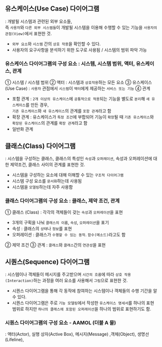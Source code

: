 ## 유스케이스(Use Case) 다이어그램

: 개발될 시스템과 관련된 외부 요소들,  
즉 `사용자`와 `다른 외부 시스템들`이 개발될 시스템을 이용해 수행할 수 있는 기능을 `사용자의 관점(View)`에서 표현한 것.

- `외부 요소`와 `시스템` 간의 `상호 작용`을 확인할 수 있다.
- 사용자의 요구사항을 분석하기 위한 도구로 사용됨 / 시스템의 범위 파악 가능

### 유스케이스 다이어그램의 구성 요소 : 시스템, 시스템 범위, 액터, 유스케이스, 관계

① 시스템 / 시스템 범위
② 액터 : 시스템과 `상호작용`하는 모든 요소
③ 유스케이스 (Use Case) : `사용자` 관점에서 `시스템`이 `액터`에게 제공하는 `서비스 또는 기능`
④ 관계  
  - 포함 관계 : `2개 이상의 유스케이스`에 `공통적으로 적용`되는 기능을 별도로 `분리`해 `새 유스케이스`를 만든 경우,  
  `기존 유스케이스`와 `새 유스케이스`의 관계를 `포함 관계`라고 함
  - 확장 관계 : 유스케이스가 `특정 조건`에 부합되어 기능이 `확장`될 때 `기존 유스케이스`와 `확장된 유스케이스`의 관계를 `확장 관계`라고 함
  - 일반화 관계 

## 클래스(Class) 다이어그램

: 시스템을 구성하는 클래스, 클래스의 특성인 `속성`과 `오퍼레이션`, 속성과 오퍼레이션에 대한 제약조건, 클래스 사이의 관계를 표현한 것.

- 시스템을 구성하는 요소에 대해 이해할 수 있는 `구조적 다이어그램`
- 시스템 구성 요소를 `문서화`하는데 사용됨
- 시스템을 `모델링`하는데 자주 사용함

### 클래스 다이어그램의 구성 요소 : 클래스, 제약 조건, 관계 

① 클래스 (Class) : 각각의 객체들이 갖는 `속성`과 `오퍼레이션`을 표현  
  - 3개의 구획을 나눠 `클래스의 이름`, `속성`, `오퍼레이션`을 표기
  - 속성 : 클래스의 `상태`나 `정보`를 표현
  - 오퍼레이션 : 클래스가 `수행할 수 있는 동작`. `함수(메소드)`라고도 함  

② 제약 조건 
③ 관계 : `클래스`와 `클래스`간의 `연관성`을 표현

## 시퀀스(Sequence) 다이어그램 

: 시스템이나 객체들이 메시지를 주고받으며 `시간의 흐름`에 따라 `상호 작용(Interaction)`하는 과정을 여러 요소를 사용해서 `그림`으로 표현한 것.

- 시퀀스 다이어그램을 통해 각 동작에 참여하는 시스템이나 객체들의 수행 기간을 알 수 있다.
- 시퀀스 다이어그램은 주로 `기능 모델링`에서 작성한 `유스케이스 명세서`를 하나의 표현 범위로 하지만 `하나의 클래스에 포함된 오퍼레이선`을 하나의 범위로 표현하기도 함.

### 시퀀스 다이어그램의 구성 요소 - AAMOL (더블 A 몰)

: 액터(Actor), 실행 상자(Active Box), 메시지(Message) ,객체(Object), 생명선(Lifeline),


